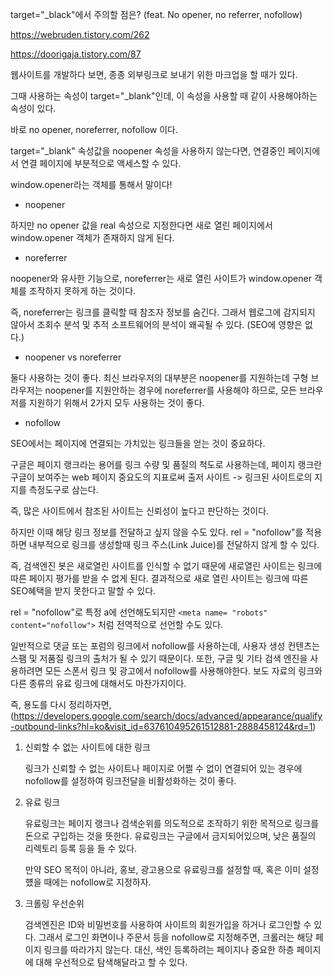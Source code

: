 target="_black"에서 주의할 점은? (feat. No opener, no referrer, nofollow)

https://webruden.tistory.com/262

 https://doorigaja.tistory.com/87 



웹사이트를 개발하다 보면, 종종 외부링크로 보내기 위한 마크업을 할 때가 있다.

그때 사용하는 속성이 target="_blank"인데, 이 속성을 사용할 때 같이 사용해야하는 속성이 있다.

바로 no opener, noreferrer, nofollow 이다.



target="_blank" 속성값을 noopener 속성을 사용하지 않는다면, 연결중인 페이지에서 연결 페이지에 부분적으로 액세스할 수 있다.

window.opener라는 객체를 통해서 말이다!



- noopener

하지만 no opener 값을 real 속성으로 지정한다면 새로 열린 페이지에서 window.opener 객체가 존재하지 않게 된다.



- noreferrer

noopener와 유사한 기능으로, noreferrer는 새로 열린 사이트가 window.opener 객체를 조작하지 못하게 하는 것이다.

즉, noreferrer는 링크를 클릭할 때 참조자 정보를 숨긴다.
그래서 웹로그에 감지되지 않아서 조회수 분석 및 추적 소프트웨어의 분석이 왜곡될 수 있다. (SEO에 영향은 없다.)



- noopener vs noreferrer

둘다 사용하는 것이 좋다. 최신 브라우저의 대부분은 noopener를 지원하는데 구형 브라우저는 noopener를 지원안하는 경우에 noreferrer를 사용해야 하므로, 모든 브라우저를 지원하기 위해서 2가지 모두 사용하는 것이 좋다.



- nofollow

SEO에서는 페이지에 연결되는 가치있는 링크들을 얻는 것이 중요하다.

구글은 페이지 랭크라는 용어를 링크 수량 및 품질의 척도로 사용하는데, 페이지 랭크란 구글이 보여주는 web 페이지 중요도의 지표로써 출저 사이트 -> 링크된 사이트로의 지지를 측정도구로 삼는다.

즉, 많은 사이트에서 참조된 사이트는 신뢰성이 높다고 판단하는 것이다.



하지만 이때 해당 링크 정보를 전달하고 싶지 않을 수도 있다. rel = "nofollow"를 적용하면 내부적으로 링크를 생성할때 링크 주스(Link Juice)를 전달하지 않게 할 수 있다.



즉, 검색엔진 봇은 새로열린 사이트를 인식할 수 없기 때문에 새로열린 사이트는 링크에 따른 페이지 평가를 받을 수 없게 된다. 결과적으로 새로 열린 사이트는 링크에 따른 SEO혜택을 받지 못한다고 말할 수 있다.

rel = "nofollow"로 특정 a에 선언해도되지만 `<meta name= "robots" content="nofollow">` 처럼 전역적으로 선언할 수도 있다.



일반적으로 댓글 또는 포럼의 링크에서 nofollow를 사용하는데, 사용자 생성 컨텐츠는 스팸 및 저품질 링크의 출처가 될 수 있기 때문이다.
또한, 구글 및 기타 검색 엔진을 사용하려면 모든 스폰서 링크 및 광고에서 nofollow를 사용해야한다. 보도 자료의 링크와 다른 종류의 유료 링크에 대해서도 마찬가지이다.

즉, 용도를 다시 정리하자면, (https://developers.google.com/search/docs/advanced/appearance/qualify-outbound-links?hl=ko&visit_id=637610495261512881-2888458124&rd=1)

1. 신뢰할 수 없는 사이트에 대한 링크

   링크가 신뢰할 수 없는 사이트나 페이지로 어쩔 수 없이 연결되어 있는 경우에 nofollow를 설정하여 링크전달을 비활성화하는 것이 좋다.

2. 유료 링크

   유료링크는 페이지 랭크나 검색순위를 의도적으로 조작하기 위한 목적으로 링크를 돈으로 구입하는 것을 뜻한다. 유료링크는 구글에서 금지되어있으며, 낮은 품질의 리렉토리 등록 등을 들 수 있다.

   만약 SEO 목적이 아니라, 홍보, 광고용으로 유료링크를 설정할 때, 혹은 이미 설정헀을 때에는 nofollow로 지정하자.

3. 크롤링 우선순위

   검색엔진은 ID와 비밀번호를 사용하여 사이트의 회원가입을 하거나 로그인할 수 있다. 그래서 로그인 화면이나 주문서 등을 nofollow로 지정해주면, 크롤러는 해당 페이지 링크를 따라가지 않는다. 대신, 색인 등록하려는 페이지나 중요한 하층 페이지에 대해 우선적으로 탐색해달라고 할 수 있다.